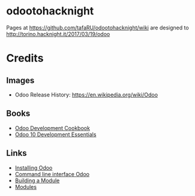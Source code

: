 # odootohacknight
Pages at https://github.com/tafaRU/odootohacknight/wiki are designed to http://torino.hacknight.it/2017/03/19/odoo

Credits
=======

Images
------

* Odoo Release History: https://en.wikipedia.org/wiki/Odoo

Books
-----

* [Odoo Development Cookbook](https://www.packtpub.com/big-data-and-business-intelligence/odoo-development-cookbook)
* [Odoo 10 Development Essentials](https://www.packtpub.com/big-data-and-business-intelligence/odoo-10-development-essentials)

Links
-----
* [Installing Odoo](https://www.odoo.com/documentation/10.0/setup/install.html)
* [Command line interface Odoo](https://www.odoo.com/documentation/10.0/reference/cmdline.html)
* [Building a Module](https://www.odoo.com/documentation/10.0/howtos/backend.html)
* [Modules](https://www.odoo.com/documentation/10.0/reference/module.html)


